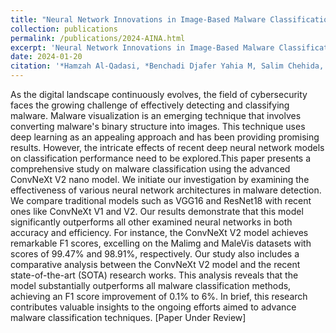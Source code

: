 ```yaml
---
title: "Neural Network Innovations in Image-Based Malware Classification: A Comparative Study"
collection: publications
permalink: /publications/2024-AINA.html
excerpt: 'Neural Network Innovations in Image-Based Malware Classification: A Comparative Study.'
date: 2024-01-20
citation: '*Hamzah Al-Qadasi, *Benchadi Djafer Yahia M, Salim Chehida, Kazuhiro Fukui, Saddek Bensalem, &quot;Neural Network Innovations in Image-Based Malware Classification: A Comparative Study.&quot; The 38-th International Conference on Advanced Information Networking and Applications (AINA-2024).'
---
```

As the digital landscape continuously evolves, the field of cybersecurity faces the growing challenge of effectively detecting and classifying malware. Malware visualization is an emerging technique that involves converting malware's binary structure into images. This technique uses deep learning as an appealing approach and has been providing promising results. However, the intricate effects of recent deep neural network models on classification performance need to be explored.This paper presents a comprehensive study on malware classification using the advanced ConvNeXt V2 nano model. We initiate our investigation by examining the effectiveness of various neural network architectures in malware detection. We compare traditional models such as VGG16 and ResNet18 with recent ones like ConvNeXt V1 and V2. Our results demonstrate that this model significantly outperforms all other examined neural networks in both accuracy and efficiency. For instance, the ConvNeXt V2 model achieves remarkable F1 scores, excelling on the Malimg and MaleVis datasets with scores of 99.47\% and 98.91\%, respectively. Our study also includes a comparative analysis between the ConvNeXt V2 model and the recent state-of-the-art (SOTA) research works. This analysis reveals that the model substantially outperforms all malware classification methods, achieving an F1 score improvement of 0.1\% to 6\%.  In brief, this research contributes valuable insights to the ongoing efforts aimed to advance malware classification techniques. [Paper Under Review]